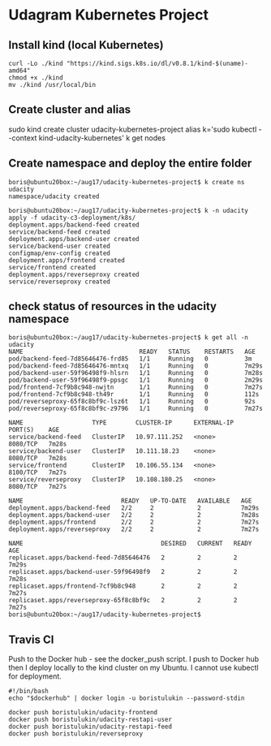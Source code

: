 # Udagram Kubernetes Project

## Install kind (local Kubernetes)

```
curl -Lo ./kind "https://kind.sigs.k8s.io/dl/v0.8.1/kind-$(uname)-amd64"
chmod +x ./kind
mv ./kind /usr/local/bin
```

## Create cluster and alias

sudo kind create cluster udacity-kubernetes-project
alias k='sudo kubectl --context kind-udacity-kubernetes'
k get nodes

## Create namespace and deploy the entire folder

```
boris@ubuntu20box:~/aug17/udacity-kubernetes-project$ k create ns udacity
namespace/udacity created

boris@ubuntu20box:~/aug17/udacity-kubernetes-project$ k -n udacity apply -f udacity-c3-deployment/k8s/
deployment.apps/backend-feed created
service/backend-feed created
deployment.apps/backend-user created
service/backend-user created
configmap/env-config created
deployment.apps/frontend created
service/frontend created
deployment.apps/reverseproxy created
service/reverseproxy created
```

## check status of resources in the udacity namespace

```
boris@ubuntu20box:~/aug17/udacity-kubernetes-project$ k get all -n udacity
NAME                                READY   STATUS    RESTARTS   AGE
pod/backend-feed-7d85646476-frd85   1/1     Running   0          3m
pod/backend-feed-7d85646476-mntxq   1/1     Running   0          7m29s
pod/backend-user-59f96498f9-hlsrn   1/1     Running   0          7m28s
pod/backend-user-59f96498f9-ppsgc   1/1     Running   0          2m29s
pod/frontend-7cf9b8c948-nwjtn       1/1     Running   0          7m27s
pod/frontend-7cf9b8c948-th49r       1/1     Running   0          112s
pod/reverseproxy-65f8c8bf9c-lsz6t   1/1     Running   0          92s
pod/reverseproxy-65f8c8bf9c-z9796   1/1     Running   0          7m27s

NAME                   TYPE        CLUSTER-IP      EXTERNAL-IP   PORT(S)    AGE
service/backend-feed   ClusterIP   10.97.111.252   <none>        8080/TCP   7m28s
service/backend-user   ClusterIP   10.111.18.23    <none>        8080/TCP   7m28s
service/frontend       ClusterIP   10.106.55.134   <none>        8100/TCP   7m27s
service/reverseproxy   ClusterIP   10.108.180.25   <none>        8080/TCP   7m27s

NAME                           READY   UP-TO-DATE   AVAILABLE   AGE
deployment.apps/backend-feed   2/2     2            2           7m29s
deployment.apps/backend-user   2/2     2            2           7m28s
deployment.apps/frontend       2/2     2            2           7m27s
deployment.apps/reverseproxy   2/2     2            2           7m27s

NAME                                      DESIRED   CURRENT   READY   AGE
replicaset.apps/backend-feed-7d85646476   2         2         2       7m29s
replicaset.apps/backend-user-59f96498f9   2         2         2       7m28s
replicaset.apps/frontend-7cf9b8c948       2         2         2       7m27s
replicaset.apps/reverseproxy-65f8c8bf9c   2         2         2       7m27s
boris@ubuntu20box:~/aug17/udacity-kubernetes-project$
```

## Travis CI

Push to the Docker hub - see the docker_push script. I push to Docker hub then I deploy locally to the kind cluster on my Ubuntu. I cannot use kubectl for deployment.

```
#!/bin/bash
echo "$dockerhub" | docker login -u boristulukin --password-stdin

docker push boristulukin/udacity-frontend
docker push boristulukin/udacity-restapi-user
docker push boristulukin/udacity-restapi-feed
docker push boristulukin/reverseproxy
```
